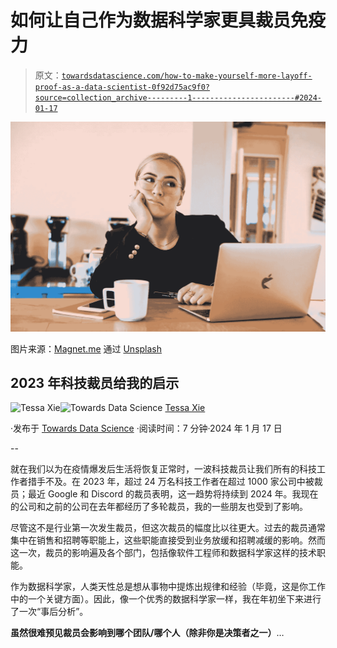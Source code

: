 # 如何让自己作为数据科学家更具裁员免疫力

> 原文：[`towardsdatascience.com/how-to-make-yourself-more-layoff-proof-as-a-data-scientist-0f92d75ac9f0?source=collection_archive---------1-----------------------#2024-01-17`](https://towardsdatascience.com/how-to-make-yourself-more-layoff-proof-as-a-data-scientist-0f92d75ac9f0?source=collection_archive---------1-----------------------#2024-01-17)

![](img/10c1832293266bc94ebc1eae57d02c4b.png)

图片来源：[Magnet.me](https://unsplash.com/@magnetme?utm_source=medium&utm_medium=referral) 通过 [Unsplash](https://unsplash.com/?utm_source=medium&utm_medium=referral)

## 2023 年科技裁员给我的启示

[](https://medium.com/@tessaxie?source=post_page---byline--0f92d75ac9f0--------------------------------)![Tessa Xie](https://medium.com/@tessaxie?source=post_page---byline--0f92d75ac9f0--------------------------------)[](https://towardsdatascience.com/?source=post_page---byline--0f92d75ac9f0--------------------------------)![Towards Data Science](https://towardsdatascience.com/?source=post_page---byline--0f92d75ac9f0--------------------------------) [Tessa Xie](https://medium.com/@tessaxie?source=post_page---byline--0f92d75ac9f0--------------------------------)

·发布于 [Towards Data Science](https://towardsdatascience.com/?source=post_page---byline--0f92d75ac9f0--------------------------------) ·阅读时间：7 分钟·2024 年 1 月 17 日

--

就在我们以为在疫情爆发后生活将恢复正常时，一波科技裁员让我们所有的科技工作者措手不及。在 2023 年，超过 24 万名科技工作者在超过 1000 家公司中被裁员；最近 Google 和 Discord 的裁员表明，这一趋势将持续到 2024 年。我现在的公司和之前的公司在去年都经历了多轮裁员，我的一些朋友也受到了影响。

尽管这不是行业第一次发生裁员，但这次裁员的幅度比以往更大。过去的裁员通常集中在销售和招聘等职能上，这些职能直接受到业务放缓和招聘减缓的影响。然而这一次，裁员的影响遍及各个部门，包括像软件工程师和数据科学家这样的技术职能。

作为数据科学家，人类天性总是想从事物中提炼出规律和经验（毕竟，这是你工作中的一个关键方面）。因此，像一个优秀的数据科学家一样，我在年初坐下来进行了一次“事后分析”。

**虽然很难预见裁员会影响到哪个团队/哪个人（除非你是决策者之一）**…
